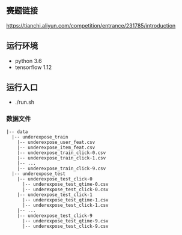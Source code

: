 ## 赛题链接
https://tianchi.aliyun.com/competition/entrance/231785/introduction      

## 运行环境
- python 3.6
- tensorflow 1.12

## 运行入口
- ./run.sh

### 数据文件
```
|-- data
  |-- underexpose_train
    |-- underexpose_user_feat.csv
    |-- underexpose_item_feat.csv
    |-- underexpose_train_click-0.csv
    |-- underexpose_train_click-1.csv
    |-- ...
    |-- underexpose_train_click-9.csv
  |-- underexpose_test
    |-- underexpose_test_click-0
      |-- underexpose_test_qtime-0.csv
      |-- underexpose_test_click-0.csv
    |-- underexpose_test_click-1
      |-- underexpose_test_qtime-1.csv
      |-- underexpose_test_click-1.csv
    |-- ...
    |-- underexpose_test_click-9
      |-- underexpose_test_qtime-9.csv
      |-- underexpose_test_click-9.csv
```
